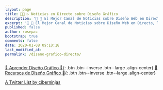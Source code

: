 ```yaml
---
layout: page
title: 👨‍🎨 ▷ Noticias en Directo sobre Diseño Gráfico
description: '📰 🎨 El Mejor Canal de Noticias sobre Diseño Web en Directo, las mejores Cuentas de Twitter y Personas relacionadas con el Diseño Web'
excerpt: '📰 🎨 El Mejor Canal de Noticias sobre Diseño Web en Directo, las mejores Cuentas de Twitter y Personas relacionadas con el Diseño Web'
published: false
author: rosepac
bootstrap: true
comments: false
date: 2020-01-08 09:10:18
last_modified_at: 
permalink: /diseno-grafico-directo/
---
```


[🎨 Aprender Diseño Gráfico 🎨](/diseño-grafico/#page-title){: .btn .btn--inverse .btn--large .align-center}
[🎨 Recursos de Diseño Gráfico 🎨](/diseño-grafico-recursos/#page-title){: .btn .btn--inverse .btn--large .align-center}

<a class="twitter-timeline" data-lang="es" data-theme="light" href="https://twitter.com/ciberninjas/lists/python-relacionado1?ref_src=twsrc%5Etfw">A Twitter List by ciberninjas</a> <script async src="https://platform.twitter.com/widgets.js" charset="utf-8"></script>